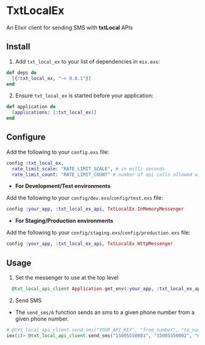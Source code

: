 # TxtLocalEx

An Elixir client for sending SMS with **txtLocal** APIs

## Install

1. Add `txt_local_ex` to your list of dependencies in `mix.exs`:

  ```elixir
  def deps do
    [{:txt_local_ex, "~> 0.0.1"}]
  end
  ```

2. Ensure `txt_local_ex` is started before your application:

  ```elixir
  def application do
    [applications: [:txt_local_ex]]
  end
  ```


## Configure

Add the following to your `config.exs` file:

```elixir
config :txt_local_ex,
  rate_limit_scale: "RATE_LIMIT_SCALE", # in milli seconds
  rate_limit_count: "RATE_LIMIT_COUNT" # number of api calls allowed within the time scale
```

* **For Development/Test environments**

Add the following to your `config/dev.exs`/`config/test.exs` file:

```elixir
config :your_app, :txt_local_ex_api, TxtLocalEx.InMemoryMessenger
```

* **For Staging/Production environments**

Add the following to your `config/staging.exs`/`config/production.exs` file:

```elixir
config :your_app, :txt_local_ex_api, TxtLocalEx.HttpMessenger
```

## Usage

1. Set the messenger to use at the top level
```elixir
  @txt_local_api_client Application.get_env(:your_app, :txt_local_ex_api)
```

2. Send SMS
  * The `send_sms/6` function sends an sms to a given phone number from a given phone number.

  ```elixir
 # @txt_local_api_client.send_sms("YOUR_API_KEY", "from_number", "to_number", "body_text")
 iex(1)> @txt_local_api_client.send_sms("15005550001", "15005550002", "message text")
```
